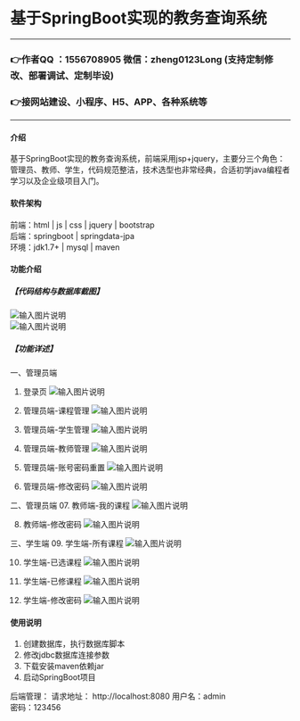 # 基于SpringBoot实现的教务查询系统

---
### 👉作者QQ ：1556708905 微信：zheng0123Long (支持定制修改、部署调试、定制毕设)

### 👉接网站建设、小程序、H5、APP、各种系统等

---

#### 介绍
基于SpringBoot实现的教务查询系统，前端采用jsp+jquery，主要分三个角色：管理员、教师、学生，代码规范整洁，技术选型也非常经典，合适初学java编程者学习以及企业级项目入门。


#### 软件架构
前端：html | js | css | jquery | bootstrap  
后端：springboot | springdata-jpa  
环境：jdk1.7+ | mysql | maven   


#### 功能介绍
##### 【代码结构与数据库截图】
![输入图片说明](images/00.%20代码.jpg)  
![输入图片说明](images/00.%20数据库.jpg)  

##### 【功能详述】 
一、管理员端 
  01. 登录页
![输入图片说明](images/01.%20登录页.jpg)  

  02. 管理员端-课程管理
![输入图片说明](images/02.%20管理员端-课程管理.jpg)  

  03. 管理员端-学生管理
![输入图片说明](images/03.%20管理员端-学生管理.jpg)  

  04. 管理员端-教师管理
![输入图片说明](images/04.%20管理员端-教师管理.jpg)  

  05. 管理员端-账号密码重置
![输入图片说明](images/05.%20管理员端-账号密码重置.jpg)  

  06. 管理员端-修改密码
![输入图片说明](images/06.%20管理员端-修改密码.jpg)  

二、管理员端 
  07. 教师端-我的课程
![输入图片说明](images/07.%20教师端-我的课程.jpg)  

  08. 教师端-修改密码
![输入图片说明](images/08.%20教师端-修改密码.jpg)  

三、学生端
  09. 学生端-所有课程
![输入图片说明](images/09.%20学生端-所有课程.jpg)  

  10. 学生端-已选课程
![输入图片说明](images/10.%20学生端-已选课程.jpg)  

  11. 学生端-已修课程
![输入图片说明](images/11.%20学生端-已修课程.jpg)  

  12. 学生端-修改密码
![输入图片说明](images/12.%20学生端-修改密码.jpg)  



#### 使用说明
1. 创建数据库，执行数据库脚本  
2. 修改jdbc数据库连接参数  
3. 下载安装maven依赖jar  
4. 启动SpringBoot项目  

后端管理： 
    请求地址： http://localhost:8080
    用户名：admin    
    密码：123456      
  

